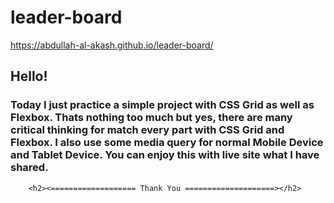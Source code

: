 # leader-board
https://abdullah-al-akash.github.io/leader-board/

<h2>Hello!</h2>
        <h3>Today I just practice a simple project with CSS Grid as well as Flexbox. Thats nothing too much but yes,
                there are many critical thinking for match every part with CSS Grid and Flexbox. I also use some media
                query for normal Mobile Device and Tablet Device. You can enjoy this with live site what I have shared.
        </h3>

        <h2><=================== Thank You ====================></h2>
